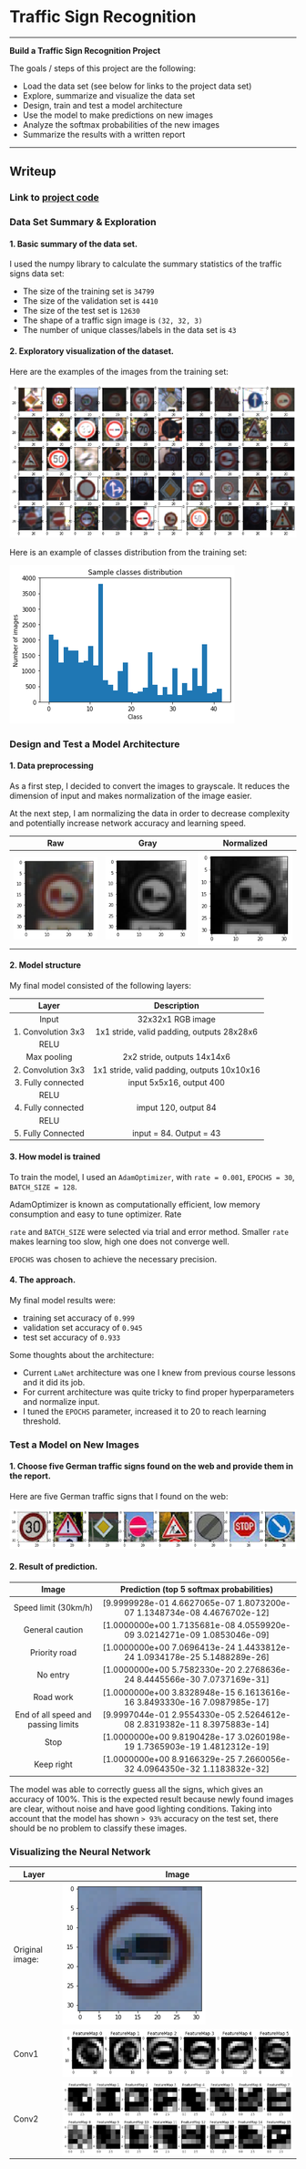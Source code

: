 # **Traffic Sign Recognition** 

---

**Build a Traffic Sign Recognition Project**

The goals / steps of this project are the following:

* Load the data set (see below for links to the project data set)
* Explore, summarize and visualize the data set
* Design, train and test a model architecture
* Use the model to make predictions on new images
* Analyze the softmax probabilities of the new images
* Summarize the results with a written report


[//]: # (Image References)

[training_set_examples]: ./results/set_examples.png "training_set_examples"
[training_examples_distribution]: ./results/histogram.png "training_examples_distribution"
[raw_image]: ./results/raw_image.png "raw_image"
[normalized_image]: ./results/normalized_image.png "normalized_image"
[gray_image]: ./results/gray.png "gray_image"
[images_from_the_internet]: ./results/images_from_the_internet.png "images_from_the_internet"
[vis0]: ./results/vis_0.png "vis_0"
[vis1]: ./results/vis_1.png "vis_1"
[vis2]: ./results/vis_2.png "vis_2"

---
## Writeup

### Link to [project code](https://github.com/andriikushch/CarND-Traffic-Sign-Classifier-Project/blob/master/Traffic_Sign_Classifier.ipynb)

### Data Set Summary & Exploration

#### 1. Basic summary of the data set.

I used the numpy library to calculate the summary statistics of the traffic
signs data set:

* The size of the training set is `34799`
* The size of the validation set is `4410`
* The size of the test set is `12630`
* The shape of a traffic sign image is `(32, 32, 3)`
* The number of unique classes/labels in the data set is `43`

#### 2. Exploratory visualization of the dataset.

Here are the examples of the images from the training set:

![alt text][training_set_examples]

Here is an example of classes distribution from the training set:

![alt text][training_examples_distribution]

### Design and Test a Model Architecture

#### 1. Data preprocessing

As a first step, I decided to convert the images to grayscale. It reduces the dimension of input and makes normalization of the image easier.

At the next step, I am normalizing the data in order to decrease complexity and potentially increase network accuracy and learning speed.

| Raw  | Gray  | Normalized  | 
|:-:|:-:|:-:|
| ![alt text][raw_image]  | ![alt text][gray_image]  | ![alt text][normalized_image]  |



#### 2. Model structure

My final model consisted of the following layers:

| Layer         		|     Description	        					| 
|:---------------------:|:---------------------------------------------:| 
| Input         		| 32x32x1 RGB image   							| 
| 1. Convolution 3x3     	| 1x1 stride, valid padding, outputs 28x28x6	|
| RELU					|												|
| Max pooling	      	| 2x2 stride,  outputs 14x14x6 				|
| 2. Convolution 3x3	    | 1x1 stride, valid padding, outputs 10x10x16    									|
| 3. Fully connected		| input 5x5x16, output 400   									|
| RELU				|         									|
| 4. Fully connected	|	imput 120, output 84											|
|	RELU					|				|
| 5.  Fully Connected  |	input = 84. Output = 43			|
 


#### 3. How model is trained


To train the model, I used an `AdamOptimizer`, with `rate = 0.001`, `EPOCHS = 30`, `BATCH_SIZE = 128`.

AdamOptimizer is known as computationally efficient, low memory consumption and easy to tune optimizer. Rate 

`rate` and `BATCH_SIZE` were selected via trial and error method. Smaller `rate` makes learning too slow, high one does not converge well. 

`EPOCHS` was chosen to achieve the necessary precision.

#### 4. The approach.

My final model results were:

* training set accuracy of `0.999`
* validation set accuracy of `0.945`
* test set accuracy of `0.933`

Some thoughts about the architecture:

* Current `LaNet` architecture was one I knew from previous course lessons and it did its job.
* For current architecture was quite tricky to find proper hyperparameters and normalize input.
* I tuned the `EPOCHS` parameter, increased it to 20 to reach learning threshold. 

### Test a Model on New Images

#### 1. Choose five German traffic signs found on the web and provide them in the report.

Here are five German traffic signs that I found on the web:

![alt text][images_from_the_internet]


#### 2. Result of prediction.


| Image			        |     Prediction (top 5 softmax probabilities)	        					| 
|:---------------------:|:---------------------------------------------:| 
|Speed limit (30km/h)   |                  [9.9999928e-01 4.6627065e-07 1.8073200e-07 1.1348734e-08 4.4676702e-12] |
|General caution        |                  [1.0000000e+00 1.7135681e-08 4.0559920e-09 3.0214271e-09 1.0853046e-09] |
|Priority road          |                  [1.0000000e+00 7.0696413e-24 1.4433812e-24 1.0934178e-25 5.1488289e-26] |
|No entry               |                  [1.0000000e+00 5.7582330e-20 2.2768636e-24 8.4445566e-30 7.0737169e-31] |
|Road work              |                  [1.0000000e+00 3.8328948e-15 6.1613616e-16 3.8493330e-16 7.0987985e-17] |
|End of all speed and passing limits |     [9.9997044e-01 2.9554330e-05 2.5264612e-08 2.8319382e-11 8.3975883e-14] |
|Stop                   |                  [1.0000000e+00 9.8190428e-17 3.0260198e-19 1.7365903e-19 1.4812312e-19] |
|Keep right             |                  [1.0000000e+00 8.9166329e-25 7.2660056e-32 4.0964350e-32 1.1183832e-32] |

The model was able to correctly guess all the signs, which gives an accuracy of 100%. This is the expected result because newly found images are clear, without noise and have good lighting conditions. Taking into account that the model has shown `> 93%` accuracy on the test set, there should be no problem to classify these images. 

### Visualizing the Neural Network



| Layer  | Image  |
|---|---|
| Original image:  | ![alt text][vis0]  |
| Conv1  | ![alt text][vis1]  |
| Conv2  | ![alt text][vis2]  |

